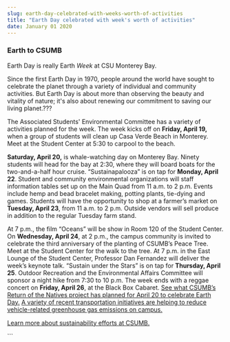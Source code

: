 ```yaml
---
slug: earth-day-celebrated-with-weeks-worth-of-activities
title: "Earth Day celebrated with week's worth of activities"
date: January 01 2020
---
```


 
<h3>Earth to CSUMB</h3>
<p>Earth Day is really Earth <em>Week</em> at CSU Monterey Bay.</p>
<p>
  Since the first Earth Day in 1970, people around the world have sought to
  celebrate the planet through a variety of individual and community activities.
  But Earth Day is about more than observing the beauty and vitality of nature;
  it's also about renewing our commitment to saving our living planet.???
</p>
<p>
  The Associated Students' Environmental Committee has a variety of activities
  planned for the week. The week kicks off on
  <strong>Friday, April 19,</strong> when a group of students will clean up Casa
  Verde Beach in Monterey. Meet at the Student Center at 5:30 to carpool to the
  beach.
</p>
<p>
  <strong>Saturday, April 20,</strong> is whale-watching day on Monterey Bay.
  Ninety students will head for the bay at 2:30, where they will board boats for
  the two-and-a-half hour cruise. “Sustainapalooza” is on tap for
  <strong>Monday, April 22</strong>. Student and community environmental
  organizations will staff information tables set up on the Main Quad from 11
  a.m. to 2 p.m. Events include hemp and bead bracelet making, potting plants,
  tie-dying and games. Students will have the opportunity to shop at a farmer’s
  market on <strong>Tuesday, April 23</strong>, from 11 a.m. to 2 p.m. Outside
  vendors will sell produce in addition to the regular Tuesday farm stand.
</p>
<p>
  At 7 p.m., the film “Oceans” will be show in Room 120 of the Student Center.
  On <strong>Wednesday, April 24</strong>, at 2 p.m., the campus community is
  invited to celebrate the third anniversary of the planting of CSUMB’s Peace
  Tree. Meet at the Student Center for the walk to the tree. At 7 p.m. in the
  East Lounge of the Student Center, Professor Dan Fernandez will deliver the
  week’s keynote talk. “Sustain under the Stars” is on tap for
  <strong>Thursday, April 25</strong>. Outdoor Recreation and the Environmental
  Affairs Committee will sponsor a night hike from 7:30 to 10 p.m. The week ends
  with a reggae concert on <strong>Friday, April 26</strong>, at the Black Box
  Cabaret.
  <a href="https://ron.csumb.edu/calendar"
    >See what CSUMB’s Return of the Natives project has planned for April 20 to
    celebrate Earth Day.</a
  >
  <a href="https://news.csumb.edu/news/2013/apr/15/charge-your-ride"
    >A variety of recent transportation initiatives are helping to reduce
    vehicle-related greenhouse gas emissions on campus.</a
  >
</p>
<p>
  <a href="https://ideals.csumb.edu/sustainability"
    >Learn more about sustainability efforts at CSUMB.</a
  >
</p>
```
